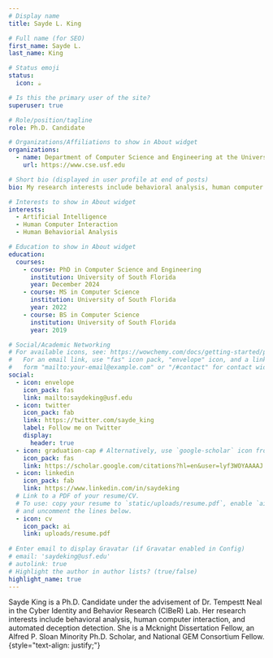 ```yaml
---
# Display name
title: Sayde L. King

# Full name (for SEO)
first_name: Sayde L.
last_name: King

# Status emoji
status:
  icon: ☕️

# Is this the primary user of the site?
superuser: true

# Role/position/tagline
role: Ph.D. Candidate

# Organizations/Affiliations to show in About widget
organizations:
  - name: Department of Computer Science and Engineering at the University of South Florida
    url: https://www.cse.usf.edu

# Short bio (displayed in user profile at end of posts)
bio: My research interests include behavioral analysis, human computer interaction and automated deception detection.

# Interests to show in About widget
interests:
  - Artificial Intelligence
  - Human Computer Interaction
  - Human Behaviorial Analysis

# Education to show in About widget
education:
  courses:
    - course: PhD in Computer Science and Engineering
      institution: University of South Florida
      year: December 2024
    - course: MS in Computer Science
      institution: University of South Florida
      year: 2022
    - course: BS in Computer Science
      institution: University of South Florida
      year: 2019

# Social/Academic Networking
# For available icons, see: https://wowchemy.com/docs/getting-started/page-builder/#icons
#   For an email link, use "fas" icon pack, "envelope" icon, and a link in the
#   form "mailto:your-email@example.com" or "/#contact" for contact widget.
social:
  - icon: envelope
    icon_pack: fas
    link: mailto:saydeking@usf.edu
  - icon: twitter
    icon_pack: fab
    link: https://twitter.com/sayde_king
    label: Follow me on Twitter
    display:
      header: true
  - icon: graduation-cap # Alternatively, use `google-scholar` icon from `ai` icon pack
    icon_pack: fas
    link: https://scholar.google.com/citations?hl=en&user=lyf3WOYAAAAJ
  - icon: linkedin
    icon_pack: fab
    link: https://www.linkedin.com/in/saydeking
  # Link to a PDF of your resume/CV.
  # To use: copy your resume to `static/uploads/resume.pdf`, enable `ai` icons in `params.yaml`,
  # and uncomment the lines below.
  - icon: cv
    icon_pack: ai
    link: uploads/resume.pdf
    
# Enter email to display Gravatar (if Gravatar enabled in Config)
# email: 'saydeking@usf.edu'
# autolink: true
# Highlight the author in author lists? (true/false)
highlight_name: true
---
```


Sayde King is a Ph.D. Candidate under the advisement of Dr. Tempestt Neal in the Cyber Identity and Behavior Research (CIBeR) Lab. Her research interests include behavioral analysis, human computer interaction, and automated deception detection. She is a Mcknight Dissertation Fellow, an Alfred P. Sloan Minority Ph.D. Scholar, and National GEM Consortium Fellow. 
{style="text-align: justify;"}
